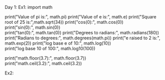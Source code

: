 Day 1:
Ex1:
import math

print("Value of pi is:", math.pi)
print("Value of e is:", math.e)
print("Square root of 25 is:",math.sqrt(34))
print("cos(0):", math.cos(0))     
print("sin(0):", math.sin(0))      
print("tan(0):", math.tan(0))
print("Degrees to radians:", math.radians(180))  
print("Radians to degrees:", math.degrees(math.pi))
print("e raised to 2 is:", math.exp(2))
print("log base e of 10:", math.log(10))       
print("log base 10 of 100:", math.log10(100))

print("math.floor(3.7):", math.floor(3.7))  
print("math.ceil(3.2):", math.ceil(3.2))

Ex2:
